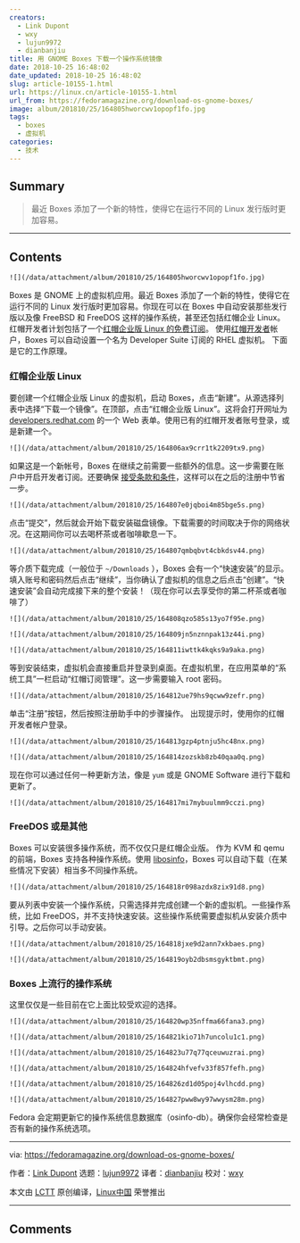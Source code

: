 ```yaml
---
creators:
  - Link Dupont
  - wxy
  - lujun9972
  - dianbanjiu
title: 用 GNOME Boxes 下载一个操作系统镜像
date: 2018-10-25 16:48:02
date_updated: 2018-10-25 16:48:02
slug: article-10155-1.html
url: https://linux.cn/article-10155-1.html
url_from: https://fedoramagazine.org/download-os-gnome-boxes/
image: album/201810/25/164805hworcwv1opopf1fo.jpg
tags:
  - boxes
  - 虚拟机
categories:
  - 技术
---
```


## Summary

> 最近 Boxes 添加了一个新的特性，使得它在运行不同的 Linux 发行版时更加容易。

***

<!-- more -->

## Contents

`![](/data/attachment/album/201810/25/164805hworcwv1opopf1fo.jpg)`

Boxes 是 GNOME 上的虚拟机应用。最近 Boxes 添加了一个新的特性，使得它在运行不同的 Linux 发行版时更加容易。你现在可以在 Boxes 中自动安装那些发行版以及像 FreeBSD 和 FreeDOS 这样的操作系统，甚至还包括红帽企业 Linux。红帽开发者计划包括了一个[红帽企业版 Linux 的免费订阅](https://developers.redhat.com/blog/2016/03/31/no-cost-rhel-developer-subscription-now-available/)。 使用[红帽开发者](http://developers.redhat.com)帐户，Boxes 可以自动设置一个名为 Developer Suite 订阅的 RHEL 虚拟机。 下面是它的工作原理。

### 红帽企业版 Linux

要创建一个红帽企业版 Linux 的虚拟机，启动 Boxes，点击“新建”。从源选择列表中选择“下载一个镜像”。在顶部，点击“红帽企业版 Linux”。这将会打开网址为 [developers.redhat.com](http://developers.redhat.com) 的一个 Web 表单。使用已有的红帽开发者账号登录，或是新建一个。

`![](/data/attachment/album/201810/25/164806ax9crr1tk2209tx9.png)`

如果这是一个新帐号，Boxes 在继续之前需要一些额外的信息。这一步需要在账户中开启开发者订阅。还要确保 [接受条款和条件](https://www.redhat.com/wapps/tnc/termsack?event%5B%5D=signIn)，这样可以在之后的注册中节省一步。

`![](/data/attachment/album/201810/25/164807e0jqboi4m85bge5s.png)`

点击“提交”，然后就会开始下载安装磁盘镜像。下载需要的时间取决于你的网络状况。在这期间你可以去喝杯茶或者咖啡歇息一下。

`![](/data/attachment/album/201810/25/164807qmbqbvt4cbkdsv44.png)`

等介质下载完成（一般位于 `~/Downloads` ），Boxes 会有一个“快速安装”的显示。填入账号和密码然后点击“继续”，当你确认了虚拟机的信息之后点击“创建”。“快速安装”会自动完成接下来的整个安装！（现在你可以去享受你的第二杯茶或者咖啡了）

`![](/data/attachment/album/201810/25/164808qzo585s13yo7f95e.png)`

`![](/data/attachment/album/201810/25/164809jn5nznnpak13z44i.png)`

`![](/data/attachment/album/201810/25/164811iwttk4kqks9a9aka.png)`

等到安装结束，虚拟机会直接重启并登录到桌面。在虚拟机里，在应用菜单的“系统工具”一栏启动“红帽订阅管理”。这一步需要输入 root 密码。

`![](/data/attachment/album/201810/25/164812ue79hs9qcww9zefr.png)`

单击“注册”按钮，然后按照注册助手中的步骤操作。 出现提示时，使用你的红帽开发者帐户登录。

`![](/data/attachment/album/201810/25/164813gzp4ptnju5hc48nx.png)`

`![](/data/attachment/album/201810/25/164814zozskb8zb40qaa0q.png)`

现在你可以通过任何一种更新方法，像是 `yum` 或是 GNOME Software 进行下载和更新了。

`![](/data/attachment/album/201810/25/164817mi7mybuulmm9cczi.png)`

### FreeDOS 或是其他

Boxes 可以安装很多操作系统，而不仅仅只是红帽企业版。 作为 KVM 和 qemu 的前端，Boxes 支持各种操作系统。使用 [libosinfo](https://libosinfo.org)，Boxes 可以自动下载（在某些情况下安装）相当多不同操作系统。

`![](/data/attachment/album/201810/25/164818r098azdx8zix91d8.png)`

要从列表中安装一个操作系统，只需选择并完成创建一个新的虚拟机。一些操作系统，比如 FreeDOS，并不支持快速安装。这些操作系统需要虚拟机从安装介质中引导。之后你可以手动安装。

`![](/data/attachment/album/201810/25/164818jxe9d2ann7xkbaes.png)`

`![](/data/attachment/album/201810/25/164819oyb2dbsmsgyktbmt.png)`

### Boxes 上流行的操作系统

这里仅仅是一些目前在它上面比较受欢迎的选择。

`![](/data/attachment/album/201810/25/164820wp35nffma66fana3.png)`

`![](/data/attachment/album/201810/25/164821kio71h7uncolu1c1.png)`

`![](/data/attachment/album/201810/25/164823u77q77qceuwuzrai.png)`

`![](/data/attachment/album/201810/25/164824hfvefv33f857fefh.png)`

`![](/data/attachment/album/201810/25/164826zd1d05poj4vlhcdd.png)`

`![](/data/attachment/album/201810/25/164827pww8wy97wwysm28m.png)`

Fedora 会定期更新它的操作系统信息数据库（osinfo-db）。确保你会经常检查是否有新的操作系统选项。

---

via: <https://fedoramagazine.org/download-os-gnome-boxes/>

作者：[Link Dupont](https://fedoramagazine.org/author/linkdupont/) 选题：[lujun9972](https://github.com/lujun9972) 译者：[dianbanjiu](https://github.com/dianbanjiu) 校对：[wxy](https://github.com/wxy)

本文由 [LCTT](https://github.com/LCTT/TranslateProject) 原创编译，[Linux中国](https://linux.cn/) 荣誉推出

***

## Comments

